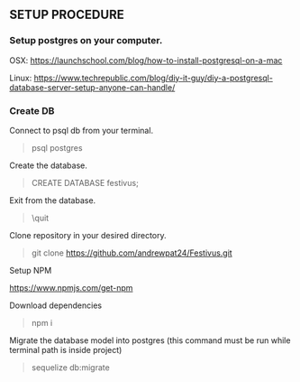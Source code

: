 ## SETUP PROCEDURE

### Setup postgres on your computer. 

OSX: https://launchschool.com/blog/how-to-install-postgresql-on-a-mac

Linux: https://www.techrepublic.com/blog/diy-it-guy/diy-a-postgresql-database-server-setup-anyone-can-handle/

### Create DB

Connect to psql db from your terminal.

> psql postgres

Create the database.

> CREATE DATABASE festivus;

Exit from the database. 

> \quit

Clone repository in your desired directory. 

> git clone https://github.com/andrewpat24/Festivus.git

Setup NPM 

https://www.npmjs.com/get-npm

Download dependencies

> npm i

Migrate the database model into postgres (this command must be run while terminal path is inside project)

> sequelize db:migrate

